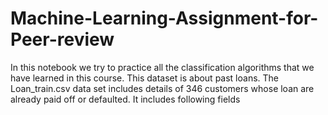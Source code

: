 # Machine-Learning-Assignment-for-Peer-review
In this notebook we try to practice all the classification algorithms that we have learned in this course.  This dataset is about past loans. The Loan_train.csv data set includes details of 346 customers whose loan are already paid off or defaulted. It includes following fields
